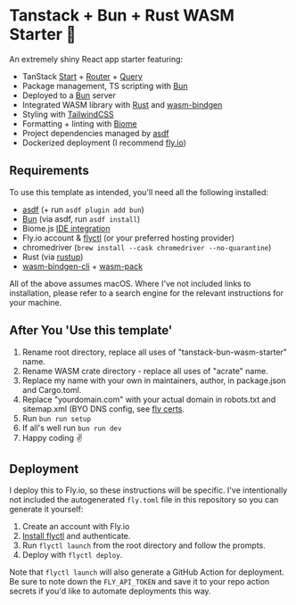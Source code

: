# Tanstack + Bun + Rust WASM Starter 🐰

An extremely shiny React app starter featuring:

- TanStack [Start](https://tanstack.com/start) + [Router](https://tanstack.com/router) + [Query](https://tanstack.com/query)
- Package management, TS scripting with [Bun](https://bun.sh)
- Deployed to a [Bun](https://bun.sh) server
- Integrated WASM library with [Rust](https://www.rust-lang.org) and [wasm-bindgen](https://wasm-bindgen.netlify.app)
- Styling with [TailwindCSS](https://tailwindcss.com)
- Formatting + linting with [Biome](https://biomejs.dev)
- Project dependencies managed by [asdf](https://asdf-vm.com)
- Dockerized deployment (I recommend [fly.io](https://fly.io))

## Requirements

To use this template as intended, you'll need all the following installed:

- [asdf](https://asdf-vm.com) (+ run `asdf plugin add bun`)
- [Bun](https://bun.sh) (via asdf, run `asdf install`)
- Biome.js [IDE integration](https://biomejs.dev/guides/editors/first-party-extensions)
- Fly.io account & [flyctl](https://fly.io/docs/flyctl/install) (or your preferred hosting provider)
- chromedriver (`brew install --cask chromedriver --no-quarantine`)
- Rust (via [rustup](https://rustup.rs))
- [wasm-bindgen-cli](https://wasm-bindgen.netlify.app/reference/cli.html?highlight=cli#installation) + [wasm-pack](https://rustwasm.github.io/wasm-pack/)

All of the above assumes macOS. Where I've not included links to installation, please refer to a search engine for the relevant instructions for your machine.

## After You 'Use this template'

1. Rename root directory, replace all uses of "tanstack-bun-wasm-starter" name.
2. Rename WASM crate directory - replace all uses of "acrate" name.
3. Replace my name with your own in maintainers, author, in package.json and Cargo.toml.
4. Replace "yourdomain.com" with your actual domain in robots.txt and sitemap.xml (BYO DNS config, see [fly certs](https://fly.io/docs/flyctl/certs).
5. Run `bun run setup`
6. If all's well run `bun run dev`
7. Happy coding ✌️

## Deployment

I deploy this to Fly.io, so these instructions will be specific. I've intentionally not included the autogenerated `fly.toml` file in this repository so you can generate it yourself:

1. Create an account with Fly.io
2. [Install flyctl](https://fly.io/docs/flyctl/install) and authenticate.
3. Run `flyctl launch` from the root directory and follow the prompts.
4. Deploy with `flyctl deploy`.

Note that `flyctl launch` will also generate a GitHub Action for deployment. Be sure to note down the `FLY_API_TOKEN` and save it to your repo action secrets if you'd like to automate deployments this way.

